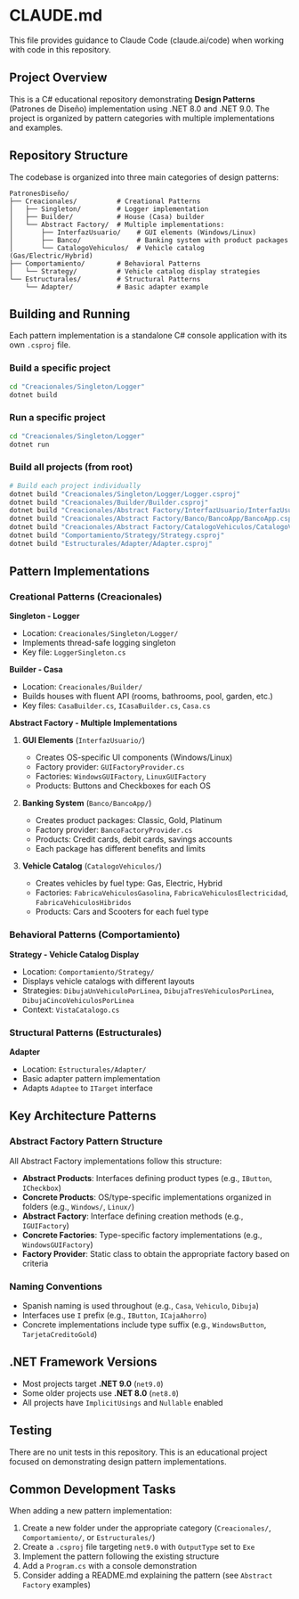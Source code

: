 # CLAUDE.md

This file provides guidance to Claude Code (claude.ai/code) when working with code in this repository.

## Project Overview

This is a C# educational repository demonstrating **Design Patterns** (Patrones de Diseño) implementation using .NET 8.0 and .NET 9.0. The project is organized by pattern categories with multiple implementations and examples.

## Repository Structure

The codebase is organized into three main categories of design patterns:

```
PatronesDiseño/
├── Creacionales/          # Creational Patterns
│   ├── Singleton/         # Logger implementation
│   ├── Builder/           # House (Casa) builder
│   └── Abstract Factory/  # Multiple implementations:
│       ├── InterfazUsuario/    # GUI elements (Windows/Linux)
│       ├── Banco/              # Banking system with product packages
│       └── CatalogoVehiculos/  # Vehicle catalog (Gas/Electric/Hybrid)
├── Comportamiento/        # Behavioral Patterns
│   └── Strategy/          # Vehicle catalog display strategies
└── Estructurales/         # Structural Patterns
    └── Adapter/           # Basic adapter example
```

## Building and Running

Each pattern implementation is a standalone C# console application with its own `.csproj` file.

### Build a specific project
```bash
cd "Creacionales/Singleton/Logger"
dotnet build
```

### Run a specific project
```bash
cd "Creacionales/Singleton/Logger"
dotnet run
```

### Build all projects (from root)
```bash
# Build each project individually
dotnet build "Creacionales/Singleton/Logger/Logger.csproj"
dotnet build "Creacionales/Builder/Builder.csproj"
dotnet build "Creacionales/Abstract Factory/InterfazUsuario/InterfazUsuario.csproj"
dotnet build "Creacionales/Abstract Factory/Banco/BancoApp/BancoApp.csproj"
dotnet build "Creacionales/Abstract Factory/CatalogoVehiculos/CatalogoVehiculos.csproj"
dotnet build "Comportamiento/Strategy/Strategy.csproj"
dotnet build "Estructurales/Adapter/Adapter.csproj"
```

## Pattern Implementations

### Creational Patterns (Creacionales)

**Singleton - Logger**
- Location: `Creacionales/Singleton/Logger/`
- Implements thread-safe logging singleton
- Key file: `LoggerSingleton.cs`

**Builder - Casa**
- Location: `Creacionales/Builder/`
- Builds houses with fluent API (rooms, bathrooms, pool, garden, etc.)
- Key files: `CasaBuilder.cs`, `ICasaBuilder.cs`, `Casa.cs`

**Abstract Factory - Multiple Implementations**

1. **GUI Elements** (`InterfazUsuario/`)
   - Creates OS-specific UI components (Windows/Linux)
   - Factory provider: `GUIFactoryProvider.cs`
   - Factories: `WindowsGUIFactory`, `LinuxGUIFactory`
   - Products: Buttons and Checkboxes for each OS

2. **Banking System** (`Banco/BancoApp/`)
   - Creates product packages: Classic, Gold, Platinum
   - Factory provider: `BancoFactoryProvider.cs`
   - Products: Credit cards, debit cards, savings accounts
   - Each package has different benefits and limits

3. **Vehicle Catalog** (`CatalogoVehiculos/`)
   - Creates vehicles by fuel type: Gas, Electric, Hybrid
   - Factories: `FabricaVehiculosGasolina`, `FabricaVehiculosElectricidad`, `FabricaVehiculosHibridos`
   - Products: Cars and Scooters for each fuel type

### Behavioral Patterns (Comportamiento)

**Strategy - Vehicle Catalog Display**
- Location: `Comportamiento/Strategy/`
- Displays vehicle catalogs with different layouts
- Strategies: `DibujaUnVehiculoPorLinea`, `DibujaTresVehiculosPorLinea`, `DibujaCincoVehiculosPorLinea`
- Context: `VistaCatalogo.cs`

### Structural Patterns (Estructurales)

**Adapter**
- Location: `Estructurales/Adapter/`
- Basic adapter pattern implementation
- Adapts `Adaptee` to `ITarget` interface

## Key Architecture Patterns

### Abstract Factory Pattern Structure
All Abstract Factory implementations follow this structure:
- **Abstract Products**: Interfaces defining product types (e.g., `IButton`, `ICheckbox`)
- **Concrete Products**: OS/type-specific implementations organized in folders (e.g., `Windows/`, `Linux/`)
- **Abstract Factory**: Interface defining creation methods (e.g., `IGUIFactory`)
- **Concrete Factories**: Type-specific factory implementations (e.g., `WindowsGUIFactory`)
- **Factory Provider**: Static class to obtain the appropriate factory based on criteria

### Naming Conventions
- Spanish naming is used throughout (e.g., `Casa`, `Vehiculo`, `Dibuja`)
- Interfaces use `I` prefix (e.g., `IButton`, `ICajaAhorro`)
- Concrete implementations include type suffix (e.g., `WindowsButton`, `TarjetaCreditoGold`)

## .NET Framework Versions
- Most projects target **.NET 9.0** (`net9.0`)
- Some older projects use **.NET 8.0** (`net8.0`)
- All projects have `ImplicitUsings` and `Nullable` enabled

## Testing
There are no unit tests in this repository. This is an educational project focused on demonstrating design pattern implementations.

## Common Development Tasks

When adding a new pattern implementation:
1. Create a new folder under the appropriate category (`Creacionales/`, `Comportamiento/`, or `Estructurales/`)
2. Create a `.csproj` file targeting `net9.0` with `OutputType` set to `Exe`
3. Implement the pattern following the existing structure
4. Add a `Program.cs` with a console demonstration
5. Consider adding a README.md explaining the pattern (see `Abstract Factory` examples)

